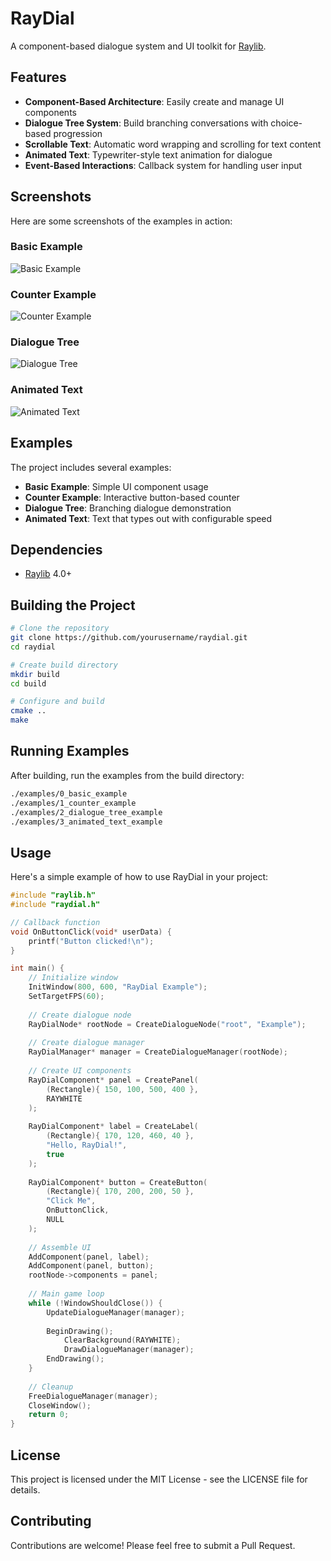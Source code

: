 # RayDial

A component-based dialogue system and UI toolkit for [Raylib](https://www.raylib.com/).

## Features

- **Component-Based Architecture**: Easily create and manage UI components
- **Dialogue Tree System**: Build branching conversations with choice-based progression
- **Scrollable Text**: Automatic word wrapping and scrolling for text content
- **Animated Text**: Typewriter-style text animation for dialogue
- **Event-Based Interactions**: Callback system for handling user input

## Screenshots

Here are some screenshots of the examples in action:

### Basic Example
![Basic Example](docs/images/basic_example.png)

### Counter Example
![Counter Example](docs/images/counter_example.png)

### Dialogue Tree
![Dialogue Tree](docs/images/dialogue_tree.png)

### Animated Text
![Animated Text](docs/images/animated_text.png)

## Examples

The project includes several examples:

- **Basic Example**: Simple UI component usage
- **Counter Example**: Interactive button-based counter
- **Dialogue Tree**: Branching dialogue demonstration
- **Animated Text**: Text that types out with configurable speed

## Dependencies

- [Raylib](https://www.raylib.com/) 4.0+

## Building the Project

```bash
# Clone the repository
git clone https://github.com/yourusername/raydial.git
cd raydial

# Create build directory
mkdir build
cd build

# Configure and build
cmake ..
make
```

## Running Examples

After building, run the examples from the build directory:

```bash
./examples/0_basic_example
./examples/1_counter_example
./examples/2_dialogue_tree_example
./examples/3_animated_text_example
```

## Usage

Here's a simple example of how to use RayDial in your project:

```c
#include "raylib.h"
#include "raydial.h"

// Callback function
void OnButtonClick(void* userData) {
    printf("Button clicked!\n");
}

int main() {
    // Initialize window
    InitWindow(800, 600, "RayDial Example");
    SetTargetFPS(60);
    
    // Create dialogue node
    RayDialNode* rootNode = CreateDialogueNode("root", "Example");
    
    // Create dialogue manager
    RayDialManager* manager = CreateDialogueManager(rootNode);
    
    // Create UI components
    RayDialComponent* panel = CreatePanel(
        (Rectangle){ 150, 100, 500, 400 },
        RAYWHITE
    );
    
    RayDialComponent* label = CreateLabel(
        (Rectangle){ 170, 120, 460, 40 },
        "Hello, RayDial!",
        true
    );
    
    RayDialComponent* button = CreateButton(
        (Rectangle){ 170, 200, 200, 50 },
        "Click Me",
        OnButtonClick,
        NULL
    );
    
    // Assemble UI
    AddComponent(panel, label);
    AddComponent(panel, button);
    rootNode->components = panel;
    
    // Main game loop
    while (!WindowShouldClose()) {
        UpdateDialogueManager(manager);
        
        BeginDrawing();
            ClearBackground(RAYWHITE);
            DrawDialogueManager(manager);
        EndDrawing();
    }
    
    // Cleanup
    FreeDialogueManager(manager);
    CloseWindow();
    return 0;
}
```

## License

This project is licensed under the MIT License - see the LICENSE file for details.

## Contributing

Contributions are welcome! Please feel free to submit a Pull Request.
